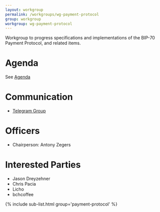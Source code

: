 ```yaml
---
layout: workgroup
permalink: /workgroups/wg-payment-protocol
group: workgroup
workgroup: wg-payment-protocol
---
```


Workgroup to progress specifications and implementations of the BIP-70 Payment Protocol, and related items.

# Agenda

See [Agenda](agenda.md)

# Communication

* [Telegram Group](https://t.me/joinchat/DUeWWhMyedJ43gxEHCaalw)

# Officers

 * Chairperson: Antony Zegers

# Interested Parties

 * Jason Dreyzehner
 * Chris Pacia
 * Licho
 * bchcoffee
 
{% include sub-list.html group='payment-protocol' %}
